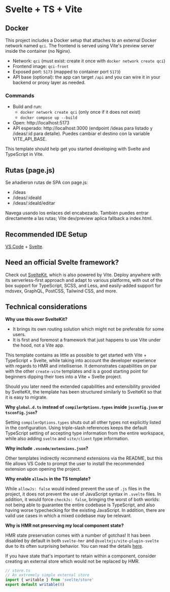 # Svelte + TS + Vite

## Docker

This project includes a Docker setup that attaches to an external Docker network named `qci`. The frontend is served using Vite's preview server inside the container (no Nginx).

- Network: `qci` (must exist: create it once with `docker network create qci`)
- Frontend image: `qci-front`
- Exposed port: `5173` (mapped to container port `5173`)
- API base (optional): the app can target `/api` and you can wire it in your backend or proxy layer as needed.

### Commands

- Build and run:
  - `docker network create qci` (only once if it does not exist)
  - `docker compose up --build`
- Open: http://localhost:5173
- API esperado: http://localhost:3000 (endpoint /ideas para listado y /ideas/:id para detalle). Puedes cambiar el destino con la variable VITE_API_BASE.

This template should help get you started developing with Svelte and TypeScript in Vite.

## Rutas (page.js)

Se añadieron rutas de SPA con page.js:
- /ideas
- /ideas/:ideaId
- /ideas/:ideaId/editar

Navega usando los enlaces del encabezado. También puedes entrar directamente a las rutas; Vite dev/preview aplica fallback a index.html.

## Recommended IDE Setup

[VS Code](https://code.visualstudio.com/) + [Svelte](https://marketplace.visualstudio.com/items?itemName=svelte.svelte-vscode).

## Need an official Svelte framework?

Check out [SvelteKit](https://github.com/sveltejs/kit#readme), which is also powered by Vite. Deploy anywhere with its serverless-first approach and adapt to various platforms, with out of the box support for TypeScript, SCSS, and Less, and easily-added support for mdsvex, GraphQL, PostCSS, Tailwind CSS, and more.

## Technical considerations

**Why use this over SvelteKit?**

- It brings its own routing solution which might not be preferable for some users.
- It is first and foremost a framework that just happens to use Vite under the hood, not a Vite app.

This template contains as little as possible to get started with Vite + TypeScript + Svelte, while taking into account the developer experience with regards to HMR and intellisense. It demonstrates capabilities on par with the other `create-vite` templates and is a good starting point for beginners dipping their toes into a Vite + Svelte project.

Should you later need the extended capabilities and extensibility provided by SvelteKit, the template has been structured similarly to SvelteKit so that it is easy to migrate.

**Why `global.d.ts` instead of `compilerOptions.types` inside `jsconfig.json` or `tsconfig.json`?**

Setting `compilerOptions.types` shuts out all other types not explicitly listed in the configuration. Using triple-slash references keeps the default TypeScript setting of accepting type information from the entire workspace, while also adding `svelte` and `vite/client` type information.

**Why include `.vscode/extensions.json`?**

Other templates indirectly recommend extensions via the README, but this file allows VS Code to prompt the user to install the recommended extension upon opening the project.

**Why enable `allowJs` in the TS template?**

While `allowJs: false` would indeed prevent the use of `.js` files in the project, it does not prevent the use of JavaScript syntax in `.svelte` files. In addition, it would force `checkJs: false`, bringing the worst of both worlds: not being able to guarantee the entire codebase is TypeScript, and also having worse typechecking for the existing JavaScript. In addition, there are valid use cases in which a mixed codebase may be relevant.

**Why is HMR not preserving my local component state?**

HMR state preservation comes with a number of gotchas! It has been disabled by default in both `svelte-hmr` and `@sveltejs/vite-plugin-svelte` due to its often surprising behavior. You can read the details [here](https://github.com/rixo/svelte-hmr#svelte-hmr).

If you have state that's important to retain within a component, consider creating an external store which would not be replaced by HMR.

```ts
// store.ts
// An extremely simple external store
import { writable } from 'svelte/store'
export default writable(0)
```
